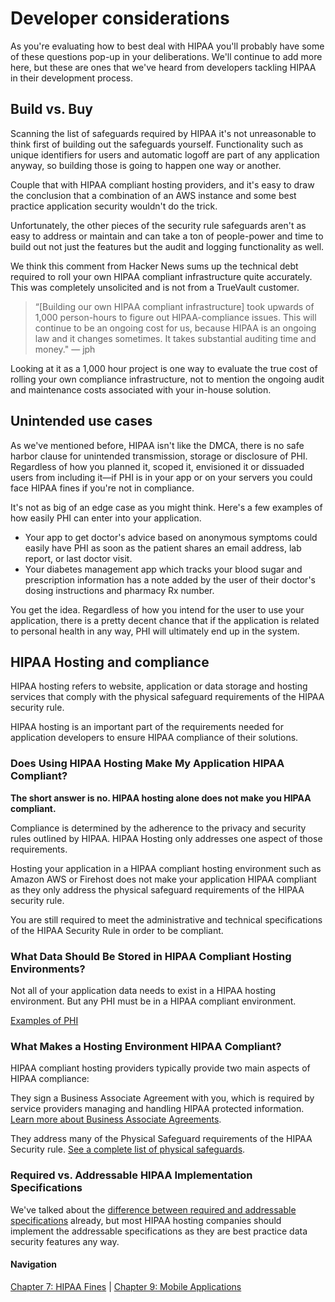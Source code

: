 # Developer considerations

As you're evaluating how to best deal with HIPAA you'll probably have some of these questions pop-up in your deliberations. We'll continue to add more here, but these are ones that we've heard from developers tackling HIPAA in their development process.

## Build vs. Buy

Scanning the list of safeguards required by HIPAA it's not unreasonable to think first of building out the safeguards yourself. Functionality such as unique identifiers for users and automatic logoff are part of any application anyway, so building those is going to happen one way or another. 

Couple that with HIPAA compliant hosting providers, and it's easy to draw the conclusion that a combination of an AWS instance and some best practice application security wouldn't do the trick.

Unfortunately, the other pieces of the security rule safeguards aren't as easy to address or maintain and can take a ton of people-power and time to build out not just the features but the audit and logging functionality as well. 

We think this comment from Hacker News sums up the technical debt required to roll your own HIPAA compliant infrastructure quite accurately. This was completely unsolicited and is not from a TrueVault customer. 

> 	“[Building our own HIPAA compliant infrastructure] took upwards of 1,000 person-hours to figure out HIPAA-compliance issues. This will continue to be an ongoing cost for us, because HIPAA is an ongoing law 	and it changes sometimes. It takes substantial auditing time and money." — jph

Looking at it as a 1,000 hour project is one way to evaluate the true cost of rolling your own compliance infrastructure, not to mention the ongoing audit and maintenance costs associated with your in-house solution.

## Unintended use cases

As we've mentioned before, HIPAA isn't like the DMCA, there is no safe harbor clause for unintended transmission, storage or disclosure of PHI. Regardless of how you planned it, scoped it, envisioned it or dissuaded users from including it—if PHI is in your app or on your servers you could face HIPAA fines if you're not in compliance.

It's not as big of an edge case as you might think. Here's a few examples of how easily PHI can enter into your application.

+ Your app to get doctor's advice based on anonymous symptoms could easily have PHI as soon as the patient shares an email address, lab report, or last doctor visit.
+ Your diabetes management app which tracks your blood sugar and prescription information has a note added by the user of their doctor's dosing instructions and pharmacy Rx number.

You get the idea. Regardless of how you intend for the user to use your application, there is a pretty decent chance that if the application is related to personal health in any way, PHI will ultimately end up in the system.

## HIPAA Hosting and compliance

HIPAA hosting refers to website, application or data storage and hosting services that comply with the physical safeguard requirements of the HIPAA security rule. 

HIPAA hosting is an important part of the requirements needed for application developers to ensure HIPAA compliance of their solutions. 

### Does Using HIPAA Hosting Make My Application HIPAA Compliant?

**The short answer is no. HIPAA hosting alone does not make you HIPAA compliant.**

Compliance is determined by the adherence to the privacy and security rules outlined by HIPAA. HIPAA Hosting only addresses one aspect of those requirements. 

Hosting your application in a HIPAA compliant hosting environment such as Amazon AWS or Firehost does not make your application HIPAA compliant as they only address the physical safeguard requirements of the HIPAA security rule.

You are still required to meet the administrative and technical specifications of the HIPAA Security Rule in order to be compliant. 

### What Data Should Be Stored in HIPAA Compliant Hosting Environments? 

Not all of your application data needs to exist in a HIPAA hosting environment. But any PHI must be in a HIPAA compliant environment. 

[Examples of PHI](https://github.com/truevault/hipaa-compliance-developers-guide/blob/master/02%20What%20is%20HIPAA%3F.md#protected-health-information-phi)

### What Makes a Hosting Environment HIPAA Compliant?

HIPAA compliant hosting providers typically provide two main aspects of HIPAA compliance:

They sign a Business Associate Agreement with you, which is required by service providers managing and handling HIPAA protected information. [Learn more about Business Associate Agreements](https://github.com/truevault/hipaa-compliance-developers-guide/blob/master/02%20What%20is%20HIPAA%3F.md#business-associate).

They address many of the Physical Safeguard requirements of the HIPAA Security rule. [See a complete list of physical safeguards](https://github.com/truevault/hipaa-compliance-developers-guide/blob/master/04%20HIPAA%20Security%20Rule.md#physical-safeguards).

### Required vs. Addressable HIPAA Implementation Specifications

We've talked about the [difference between required and addressable specifications](https://github.com/truevault/hipaa-compliance-developers-guide/blob/master/04%20HIPAA%20Security%20Rule.md#required-vs-addressable-specifications) already, but most HIPAA hosting companies should implement the addressable specifications as they are best practice data security features any way.

#### Navigation

[Chapter 7: HIPAA Fines](https://github.com/truevault/hipaa-compliance-developers-guide/blob/master/07%20HIPAA%20Fines.md) | [Chapter 9: Mobile Applications](https://github.com/truevault/hipaa-compliance-developers-guide/blob/master/09%20Mobile%20Applications.md)